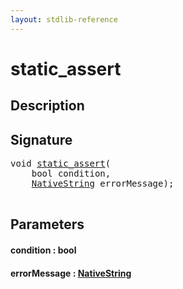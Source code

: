 ```yaml
---
layout: stdlib-reference
---
```


# static\_assert

## Description





## Signature 

<pre>
<span class="code_keyword">void</span> <a href="/stdlib-reference/global-decls/static_assert">static_assert</a>(
    <span class="code_keyword">bool</span> <span class='code_param'>condition</span>,
    <a href="/stdlib-reference/types/NativeString/index" class="code_type">NativeString</a> <span class='code_param'>errorMessage</span>);

</pre>

## Parameters

#### condition  : bool
#### errorMessage  : [NativeString](/stdlib-reference/types/NativeString/index)

